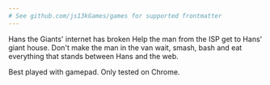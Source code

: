 ```yaml
---
# See github.com/js13kGames/games for supported frontmatter
---
```

Hans the Giants' internet has broken
Help the man from the ISP get to Hans' giant house. Don't make the man in the van wait, smash, bash and eat everything that stands between Hans and the web. 

Best played with gamepad. Only tested on Chrome.